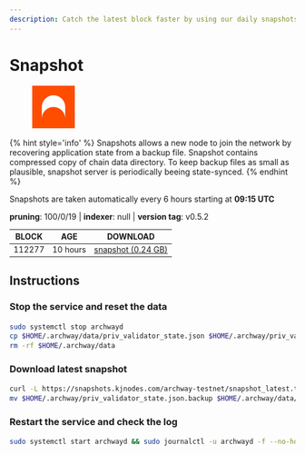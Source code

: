 ```yaml
---
description: Catch the latest block faster by using our daily snapshots.
---
```


# Snapshot

<figure><img src="https://raw.githubusercontent.com/kj89/cosmos-images/main/logos/archway.png" alt=""><figcaption></figcaption></figure>

{% hint style='info' %}
Snapshots allows a new node to join the network by recovering application state from a backup file. 
Snapshot contains compressed copy of chain data directory. To keep backup files as small as plausible, 
snapshot server is periodically beeing state-synced.
{% endhint %}

Snapshots are taken automatically every 6 hours starting at **09:15 UTC**

**pruning**: 100/0/19 | **indexer**: null | **version tag**: v0.5.2

| BLOCK             | AGE             | DOWNLOAD                                                                                            |
| ----------------- | --------------- | --------------------------------------------------------------------------------------------------- |
| 112277 | 10 hours | [snapshot (0.24 GB)](https://snapshots.kjnodes.com/archway-testnet/snapshot\_latest.tar.lz4) |

## Instructions

### Stop the service and reset the data

```bash
sudo systemctl stop archwayd
cp $HOME/.archway/data/priv_validator_state.json $HOME/.archway/priv_validator_state.json.backup
rm -rf $HOME/.archway/data
```

### Download latest snapshot

```bash
curl -L https://snapshots.kjnodes.com/archway-testnet/snapshot_latest.tar.lz4 | tar -Ilz4 -xf - -C $HOME/.archway
mv $HOME/.archway/priv_validator_state.json.backup $HOME/.archway/data/priv_validator_state.json
```

### Restart the service and check the log

```bash
sudo systemctl start archwayd && sudo journalctl -u archwayd -f --no-hostname -o cat
```
